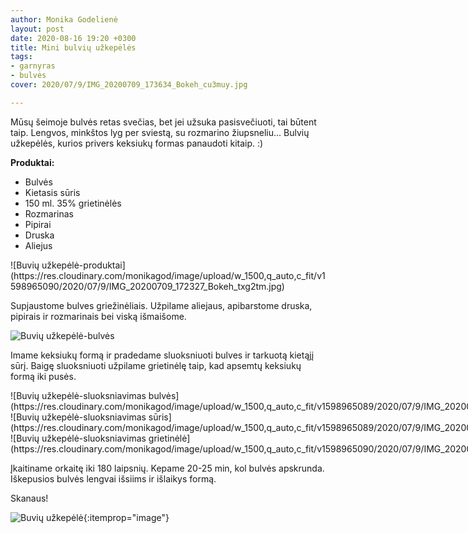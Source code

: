 ```yaml
---
author: Monika Godelienė
layout: post
date: 2020-08-16 19:20 +0300
title: Mini bulvių užkepėlės
tags:
- garnyras
- bulvės
cover: 2020/07/9/IMG_20200709_173634_Bokeh_cu3muy.jpg

---
```

Mūsų šeimoje bulvės retas svečias, bet jei užsuka pasisvečiuoti, tai būtent taip. Lengvos, minkštos lyg per sviestą, su rozmarino žiupsneliu... Bulvių užkepėlės, kurios privers keksiukų formas panaudoti kitaip. :)

**Produktai:**

* <span itemprop="recipeIngredient">Bulvės</span>
* <span itemprop="recipeIngredient">Kietasis sūris</span>
* <span itemprop="recipeIngredient">150 ml. 35% grietinėlės</span>
* <span itemprop="recipeIngredient">Rozmarinas</span>
* <span itemprop="recipeIngredient">Pipirai</span>
* <span itemprop="recipeIngredient">Druska</span>
* <span itemprop="recipeIngredient">Aliejus</span>

<div itemprop="recipeInstructions" markdown="1">
![Buvių užkepėlė-produktai](https://res.cloudinary.com/monikagod/image/upload/w_1500,q_auto,c_fit/v1598965090/2020/07/9/IMG_20200709_172327_Bokeh_txg2tm.jpg)

Supjaustome bulves griežinėliais. Užpilame aliejaus, apibarstome druska, pipirais ir rozmarinais bei viską išmaišome.

![Buvių užkepėlė-bulvės](https://res.cloudinary.com/monikagod/image/upload/w_1500,q_auto,c_fit/v1598965089/2020/07/9/IMG_20200709_172643_Bokeh_nzdbsa.jpg)

Imame keksiukų formą ir pradedame sluoksniuoti bulves ir tarkuotą kietąjį sūrį. Baigę sluoksniuoti užpilame grietinėlę taip, kad apsemtų keksiukų formą iki pusės.

<div class="row">
<div class="four columns" markdown="1">
![Buvių užkepėlė-sluoksniavimas bulvės](https://res.cloudinary.com/monikagod/image/upload/w_1500,q_auto,c_fit/v1598965089/2020/07/9/IMG_20200709_172813_Bokeh_lhps0f.jpg)
</div>
<div class="four columns" markdown="1">
![Buvių užkepėlė-sluoksniavimas sūris](https://res.cloudinary.com/monikagod/image/upload/w_1500,q_auto,c_fit/v1598965089/2020/07/9/IMG_20200709_172923_Bokeh_r9pou6.jpg)
</div>
<div class="four columns" markdown="1">
![Buvių užkepėlė-sluoksniavimas grietinėlė](https://res.cloudinary.com/monikagod/image/upload/w_1500,q_auto,c_fit/v1598965090/2020/07/9/IMG_20200709_173634_Bokeh_cu3muy.jpg)
</div>
</div>

Įkaitiname orkaitę iki 180 laipsnių. Kepame 20-25 min, kol bulvės apskrunda. Iškepusios bulvės lengvai išsiims ir išlaikys formą.
</div>

Skanaus!

![Buvių užkepėlė](https://res.cloudinary.com/monikagod/image/upload/w_1500,q_auto,c_fit/v1598965089/2020/07/9/IMG_20200709_195148_Bokeh_pafmnx.jpg){:itemprop="image"}